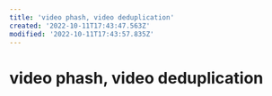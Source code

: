 ```yaml
---
title: 'video phash, video deduplication'
created: '2022-10-11T17:43:47.563Z'
modified: '2022-10-11T17:43:57.835Z'
---
```


# video phash, video deduplication
